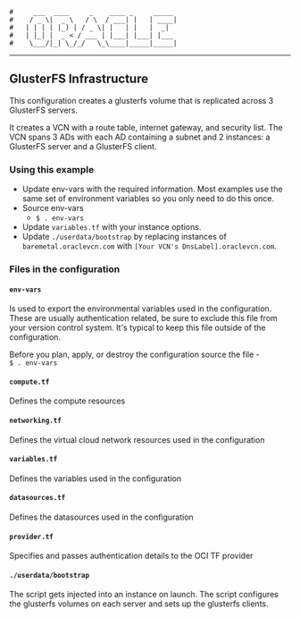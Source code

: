     #     ___  ____     _    ____ _     _____
    #    / _ \|  _ \   / \  / ___| |   | ____|
    #   | | | | |_) | / _ \| |   | |   |  _|
    #   | |_| |  _ < / ___ | |___| |___| |___
    #    \___/|_| \_/_/   \_\____|_____|_____|
***
## GlusterFS Infrastructure
This configuration creates a glusterfs volume that is replicated across 3 GlusterFS servers.

It creates a VCN with a route table, internet gateway, and security list.
The VCN spans 3 ADs with each AD containing a subnet and 2 instances: a GlusterFS server and a GlusterFS client. 

### Using this example
* Update env-vars with the required information. Most examples use the same set of environment variables so you only need to do this once.
* Source env-vars
  * `$ . env-vars`
* Update `variables.tf` with your instance options.
* Update `./userdata/bootstrap` by replacing instances of `baremetal.oraclevcn.com` with `[Your VCN's DnsLabel].oraclevcn.com`.

### Files in the configuration

#### `env-vars`
Is used to export the environmental variables used in the configuration. These are usually authentication related, be sure to exclude this file from your version control system. It's typical to keep this file outside of the configuration.

Before you plan, apply, or destroy the configuration source the file -  
`$ . env-vars`

#### `compute.tf`
Defines the compute resources

#### `networking.tf`
Defines the virtual cloud network resources used in the configuration

#### `variables.tf`
Defines the variables used in the configuration

#### `datasources.tf`
Defines the datasources used in the configuration

#### `provider.tf`
Specifies and passes authentication details to the OCI TF provider

#### `./userdata/bootstrap`
The script gets injected into an instance on launch.
The script configures the glusterfs volumes on each server and sets up the glusterfs clients.